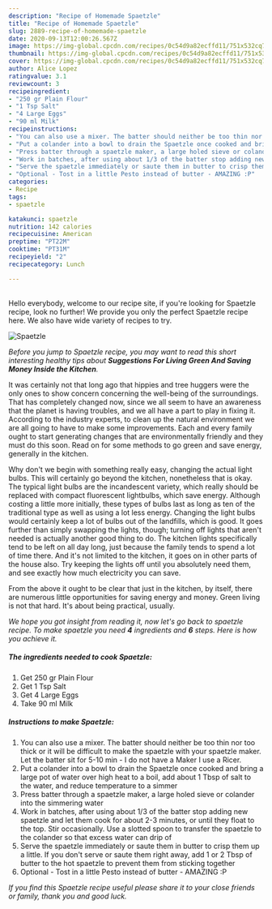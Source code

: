 ```yaml
---
description: "Recipe of Homemade Spaetzle"
title: "Recipe of Homemade Spaetzle"
slug: 2889-recipe-of-homemade-spaetzle
date: 2020-09-13T12:00:26.567Z
image: https://img-global.cpcdn.com/recipes/0c54d9a82ecffd11/751x532cq70/spaetzle-recipe-main-photo.jpg
thumbnail: https://img-global.cpcdn.com/recipes/0c54d9a82ecffd11/751x532cq70/spaetzle-recipe-main-photo.jpg
cover: https://img-global.cpcdn.com/recipes/0c54d9a82ecffd11/751x532cq70/spaetzle-recipe-main-photo.jpg
author: Alice Lopez
ratingvalue: 3.1
reviewcount: 3
recipeingredient:
- "250 gr Plain Flour"
- "1 Tsp Salt"
- "4 Large Eggs"
- "90 ml Milk"
recipeinstructions:
- "You can also use a mixer. The batter should neither be too thin nor too thick or it will be difficult to make the spaetzle with your spaetzle maker. Let the batter sit for 5-10 min - I do not have a Maker I use a Ricer."
- "Put a colander into a bowl to drain the Spaetzle once cooked and bring a large pot of water over high heat to a boil, add about 1 Tbsp of salt to the water, and reduce temperature to a simmer"
- "Press batter through a spaetzle maker, a large holed sieve or colander into the simmering water"
- "Work in batches, after using about 1/3 of the batter stop adding new spaetzle and let them cook for about 2-3 minutes, or until they float to the top. Stir occasionally. Use a slotted spoon to transfer the spaetzle to the colander so that excess water can drip of"
- "Serve the spaetzle immediately or saute them in butter to crisp them up a little. If you don&#39;t serve or saute them right away, add 1 or 2 Tbsp of butter to the hot spaetzle to prevent them from sticking together"
- "Optional - Tost in a little Pesto instead of butter - AMAZING :P"
categories:
- Recipe
tags:
- spaetzle

katakunci: spaetzle 
nutrition: 142 calories
recipecuisine: American
preptime: "PT22M"
cooktime: "PT31M"
recipeyield: "2"
recipecategory: Lunch

---
```

<br>
Hello everybody, welcome to our recipe site, if you're looking for Spaetzle recipe, look no further! We provide you only the perfect Spaetzle recipe here. We also have wide variety of recipes to try.
<br>


![Spaetzle](https://img-global.cpcdn.com/recipes/0c54d9a82ecffd11/751x532cq70/spaetzle-recipe-main-photo.jpg)

<i>Before you jump to Spaetzle recipe, you may want to read this short interesting healthy tips about 
<strong>Suggestions For Living Green And Saving Money Inside the Kitchen</strong>.</i>
</br>

It was certainly not that long ago that hippies and tree huggers were the only ones to show concern concerning the well-being of the surroundings. That has completely changed now, since we all seem to have an awareness that the planet is having troubles, and we all have a part to play in fixing it. According to the industry experts, to clean up the natural environment we are all going to have to make some improvements. Each and every family ought to start generating changes that are environmentally friendly and they must do this soon. Read on for some methods to go green and save energy, generally in the kitchen.

Why don't we begin with something really easy, changing the actual light bulbs. This will certainly go beyond the kitchen, nonetheless that is okay. The typical light bulbs are the incandescent variety, which really should be replaced with compact fluorescent lightbulbs, which save energy. Although costing a little more initially, these types of bulbs last as long as ten of the traditional type as well as using a lot less energy. Changing the light bulbs would certainly keep a lot of bulbs out of the landfills, which is good. It goes further than simply swapping the lights, though; turning off lights that aren't needed is actually another good thing to do. The kitchen lights specifically tend to be left on all day long, just because the family tends to spend a lot of time there. And it's not limited to the kitchen, it goes on in other parts of the house also. Try keeping the lights off until you absolutely need them, and see exactly how much electricity you can save.

From the above it ought to be clear that just in the kitchen, by itself, there are numerous little opportunities for saving energy and money. Green living is not that hard. It's about being practical, usually.


<i>We hope you got insight from reading it, now let's go back to spaetzle recipe. To make spaetzle you need <strong>4</strong> ingredients and <strong>6</strong> steps. Here is how you achieve it.
</i>

##### The ingredients needed to cook Spaetzle:

1. Get 250 gr Plain Flour
1. Get 1 Tsp Salt
1. Get 4 Large Eggs
1. Take 90 ml Milk


##### Instructions to make Spaetzle:

1. You can also use a mixer. The batter should neither be too thin nor too thick or it will be difficult to make the spaetzle with your spaetzle maker. Let the batter sit for 5-10 min - I do not have a Maker I use a Ricer.
1. Put a colander into a bowl to drain the Spaetzle once cooked and bring a large pot of water over high heat to a boil, add about 1 Tbsp of salt to the water, and reduce temperature to a simmer
1. Press batter through a spaetzle maker, a large holed sieve or colander into the simmering water
1. Work in batches, after using about 1/3 of the batter stop adding new spaetzle and let them cook for about 2-3 minutes, or until they float to the top. Stir occasionally. Use a slotted spoon to transfer the spaetzle to the colander so that excess water can drip of
1. Serve the spaetzle immediately or saute them in butter to crisp them up a little. If you don&#39;t serve or saute them right away, add 1 or 2 Tbsp of butter to the hot spaetzle to prevent them from sticking together
1. Optional - Tost in a little Pesto instead of butter - AMAZING :P


<i>If you find this Spaetzle recipe useful please share it to your close friends or family, thank you and good luck.</i>
